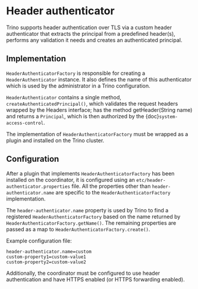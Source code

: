 # Header authenticator

Trino supports header authentication over TLS via a custom header authenticator
that extracts the principal from a predefined header(s), performs any validation it needs and creates
an authenticated principal.

## Implementation

`HeaderAuthenticatorFactory` is responsible for creating a
`HeaderAuthenticator` instance. It also defines the name of this
authenticator which is used by the administrator in a Trino configuration.

`HeaderAuthenticator` contains a single method, `createAuthenticatedPrincipal()`,
which validates the request headers wrapped by the Headers interface; has the method getHeader(String name)
and returns a `Principal`, which is then authorized by the {doc}`system-access-control`.

The implementation of `HeaderAuthenticatorFactory` must be wrapped
as a plugin and installed on the Trino cluster.

## Configuration

After a plugin that implements `HeaderAuthenticatorFactory` has been
installed on the coordinator, it is configured using an
`etc/header-authenticator.properties` file. All the
properties other than `header-authenticator.name` are specific to the
`HeaderAuthenticatorFactory` implementation.

The `header-authenticator.name` property is used by Trino to find a
registered `HeaderAuthenticatorFactory` based on the name returned by
`HeaderAuthenticatorFactory.getName()`. The remaining properties are
passed as a map to `HeaderAuthenticatorFactory.create()`.

Example configuration file:

```none
header-authenticator.name=custom
custom-property1=custom-value1
custom-property2=custom-value2
```

Additionally, the coordinator must be configured to use header authentication
and have HTTPS enabled (or HTTPS forwarding enabled).
